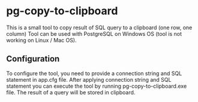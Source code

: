 # pg-copy-to-clipboard

This is a small tool to copy result of SQL query to a clipboard (one row, one column)
Tool can be used with PostgreSQL on Windows OS (tool is not working on Linux / Mac OS). 

## Configuration

To configure the tool, you need to provide a connection string and SQL statement in app.cfg file.
After applying connection string and SQL statement you can execute the tool by running pg-copy-to-clipboard.exe file. 
The result of a query will be stored in clipboard.
